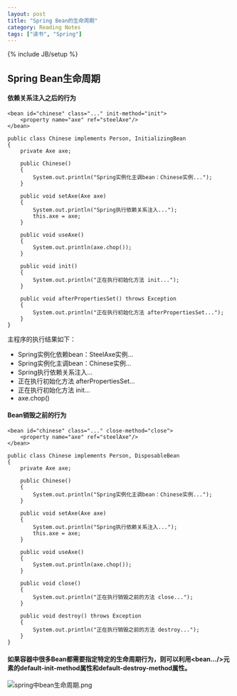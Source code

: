 ```yaml
---
layout: post
title: "Spring Bean的生命周期"
category: Reading Notes
tags: ["读书", "Spring"]
---
```

{% include JB/setup %}


## Spring Bean生命周期

#### 依赖关系注入之后的行为

	<bean id="chinese" class="..." init-method="init">
		<property name="axe" ref="steelAxe"/>
	</bean>

	public class Chinese implements Person, InitializingBean
	{
		private Axe axe;
		
		public Chinese()
		{
			System.out.println("Spring实例化主调bean：Chinese实例...");
		}
	
		public void setAxe(Axe axe)
		{
			System.out.println("Spring执行依赖关系注入...");
			this.axe = axe;
		}
		
		public void useAxe()
		{
			System.out.println(axe.chop());
		}
		
		public void init()
		{
			System.out.println("正在执行初始化方法 init...");
		}
		
		public void afterPropertiesSet() throws Exception
		{
			System.out.println("正在执行初始化方法 afterPropertiesSet...");
		}
	}

主程序的执行结果如下：

- Spring实例化依赖bean：SteelAxe实例...
- Spring实例化主调bean：Chinese实例...
- Spring执行依赖关系注入...
- 正在执行初始化方法 afterPropertiesSet...
- 正在执行初始化方法 init...
- axe.chop()

#### Bean销毁之前的行为
	
	<bean id="chinese" class="..." close-method="close">
		<property name="axe" ref="steelAxe"/>
	</bean>

	public class Chinese implements Person, DisposableBean
	{
		private Axe axe;
		
		public Chinese()
		{
			System.out.println("Spring实例化主调bean：Chinese实例...");
		}
	
		public void setAxe(Axe axe)
		{
			System.out.println("Spring执行依赖关系注入...");
			this.axe = axe;
		}
		
		public void useAxe()
		{
			System.out.println(axe.chop());
		}
		
		public void close()
		{
			System.out.println("正在执行销毁之前的方法 close...");
		}
		
		public void destroy() throws Exception
		{
			System.out.println("正在执行销毁之前的方法 destroy...");
		}
	}

#### 如果容器中很多Bean都需要指定特定的生命周期行为，则可以利用<bean.../>元素的default-init-method属性和default-destroy-method属性。

![spring中bean生命周期.png](img/spring中bean生命周期.png)